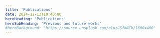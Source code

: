 ```yaml
---
title: 'Publications'
date: 2024-12-13T10:40:00
heroHeading: 'Publications'
heroSubHeading: 'Previous and future works'
#heroBackground: 'https://source.unsplash.com/eluzJSfkNCk/1600x400'
---
```

